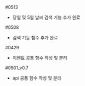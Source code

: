 #0513

- 당일 및 5일 날씨 검색 기능 추가 완료

#0508

- 검색 기능 함수 추가 완료

#0429

- 이벤트 공통 함수 작성 및 분리

#0501_v0.7

- api 공통 함수 작성 및 분리
